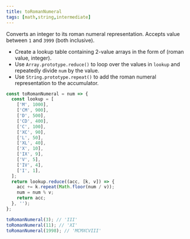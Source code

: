 ```yaml
---
title: toRomanNumeral
tags: [math,string,intermediate]
---
```


Converts an integer to its roman numeral representation.
Accepts value between `1` and `3999` (both inclusive).

- Create a lookup table containing 2-value arrays in the form of (roman value, integer).
- Use `Array.prototype.reduce()` to loop over the values in `lookup` and repeatedly divide `num` by the value.
- Use `String.prototype.repeat()` to add the roman numeral representation to the accumulator.

```js
const toRomanNumeral = num => {
  const lookup = [
    ['M', 1000],
    ['CM', 900],
    ['D', 500],
    ['CD', 400],
    ['C', 100],
    ['XC', 90],
    ['L', 50],
    ['XL', 40],
    ['X', 10],
    ['IX', 9],
    ['V', 5],
    ['IV', 4],
    ['I', 1],
  ];
  return lookup.reduce((acc, [k, v]) => {
    acc += k.repeat(Math.floor(num / v));
    num = num % v;
    return acc;
  }, '');
};
```

```js
toRomanNumeral(3); // 'III'
toRomanNumeral(11); // 'XI'
toRomanNumeral(1998); // 'MCMXCVIII'
```
